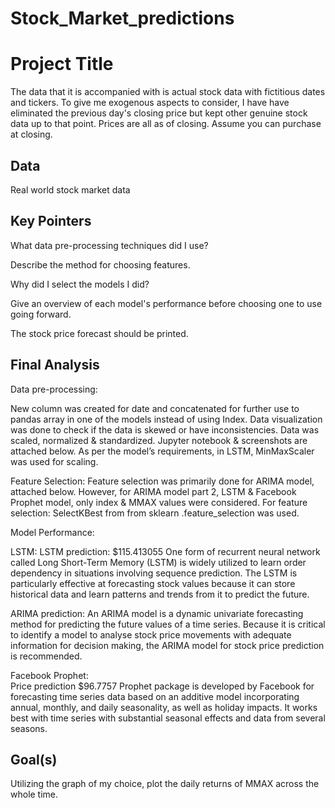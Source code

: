 # Stock_Market_predictions


# Project Title

The data that it is accompanied with is actual stock data with fictitious dates and tickers. 
To give me exogenous aspects to consider, I have have eliminated the previous day's closing price but kept other genuine stock data up to that point. 
Prices are all as of closing. Assume you can purchase at closing.
## Data
Real world stock market data
## Key Pointers

What data pre-processing techniques did I use?

Describe the method for choosing features.

Why did I select the models I did?

Give an overview of each model's performance before choosing one to use going forward.

The stock price forecast should be printed.
## Final Analysis

Data pre-processing:

New column was created for date and concatenated for further use to pandas array in one of the models instead of using Index. 
Data visualization was done to check if the data is skewed or have inconsistencies. 
Data was scaled, normalized & standardized. Jupyter notebook & screenshots are attached below.
As per the model’s requirements, in LSTM, MinMaxScaler was used for scaling.



Feature Selection:
Feature selection was primarily done for ARIMA model, attached below. However, for ARIMA model part 2, LSTM & Facebook Prophet model, only index & MMAX values were considered. 
For feature selection: SelectKBest from from sklearn .feature_selection was used.


Model Performance:

LSTM:
LSTM prediction: $115.413055
One form of recurrent neural network called Long Short-Term Memory (LSTM) is widely utilized to learn order dependency in situations involving sequence prediction. The LSTM is particularly effective at forecasting stock values because it can store historical data and learn patterns and trends from it to predict the future.  

ARIMA prediction:
An ARIMA model is a dynamic univariate forecasting method for predicting the future values of a time series. Because it is critical to identify a model to analyse stock price movements with adequate information for decision making, the ARIMA model for stock price prediction is recommended.

Facebook Prophet:  
Price prediction $96.7757
Prophet package is developed by Facebook for forecasting time series data based on an additive model incorporating annual, monthly, and daily seasonality, as well as holiday impacts. It works best with time series with substantial seasonal effects and data from several seasons.

## Goal(s)

Utilizing the graph of my choice, plot the daily returns of MMAX across the whole time.

